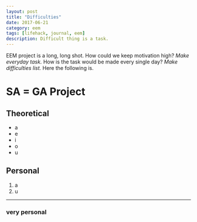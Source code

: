 ```yaml
---
layout: post
title: "Difficulties"
date: 2017-06-21
category: eem
tags: [lifehack, journal, eem]
description: Difficult thing is a task.
---
```


EEM project is a long, long shot. How could we keep motivation high? *Make everyday task.* How is the task would be made every single day?  *Make difficulties list.* Here the following is.

SA = GA Project
====

Theoretical
----

- a
- e
- i
- o
- u

## Personal
1. a
1. u

---
### very personal
